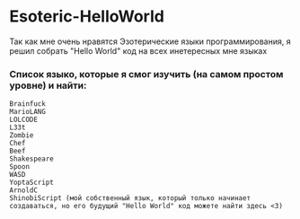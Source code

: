 # Esoteric-HelloWorld
Так как мне очень нравятся Эзотерические языки программирования, я решил собрать "Hello World" код на всех инетересных мне языках 

### Список языко, которые я смог изучить (на самом простом уровне) и найти: 
    Brainfuck
    MarioLANG
    LOLCODE
    L33t
    Zombie
    Chef 
    Beef 
    Shakespeare
    Spoon 
    WASD
    YoptaScript
    ArnoldC
    ShinobiScript (мой собственный язык, который только начинает создаваться, но его будущий "Hello World" код можете найти здесь <3)
